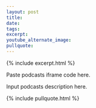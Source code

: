 ```yaml
---
layout: post
title: 
date: 
tags:
excerpt:
youtube_alternate_image:
pullquote:
---
```

{% include excerpt.html %}

Paste podcasts iframe code here.

Input podcasts description here.

{% include pullquote.html %}
